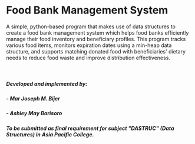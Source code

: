 # Food Bank Management System
A simple, python-based program that makes use of data structures to create a food bank management system which helps food banks efficiently manage their food inventory and beneficiary profiles. This program tracks various food items, monitors expiration dates using a min-heap data structure, and supports matching donated food with beneficiaries' dietary needs to reduce food waste and improve distribution effectiveness.
<br>
<br>
<br>
##### *Developed and implemented by:*
##### - ***Mar Joseph M. Bijer***
##### - ***Ashley May Barisoro***

##### *To be submitted as final requirement for subject "DASTRUC" (Data Structures) in Asia Pacific College.*